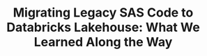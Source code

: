 ---
title: "Migrating Legacy SAS Code to Databricks Lakehouse: What We Learned Along the Way"
event: "Data + AI Summit 2025"
event_url: "https://www.databricks.com/dataaisummit/"
location: "San Francisco + Virtual"
dates: "June 9–12, 2025" # Use event dates
sort_date: 2025-06-09 # Sort by start date
status: "Completed"
session_url: "https://www.youtube.com/watch?v=jcBja4PPLQc"
speakers:
  - "Matt Adams (PacificSource Health Plans)"
  - "Dmitriy Alergant (Tier One Analytics Inc.)"
description: |
  PacificSource Health Plans is on a successful multi-year journey to migrate our data and analytics ecosystem to the Databricks Lakehouse.
  A significant challenge was migrating a critical reporting data mart reliant on extensive legacy SAS code with sophisticated business logic for membership, claims, premiums, and reserves.
  This session explores the unique challenges faced in migrating this legacy SAS code, how our partner (T1A) used automation (Alchemist) to reverse engineer, translate, and validate the code, and the key lessons learned from this complex migration effort.

  Conference link: [Data AI Summit Session](https://www.databricks.com/dataaisummit/session/migrating-legacy-sas-code-databricks-lakehouse-what-we-learned-along)

  Direct link: [YouTube Video](https://www.youtube.com/watch?v=jcBja4PPLQc)

technologies: "Apache Spark, Delta Lake, Unity Catalog, SAS Analytics, Migration"
--- 